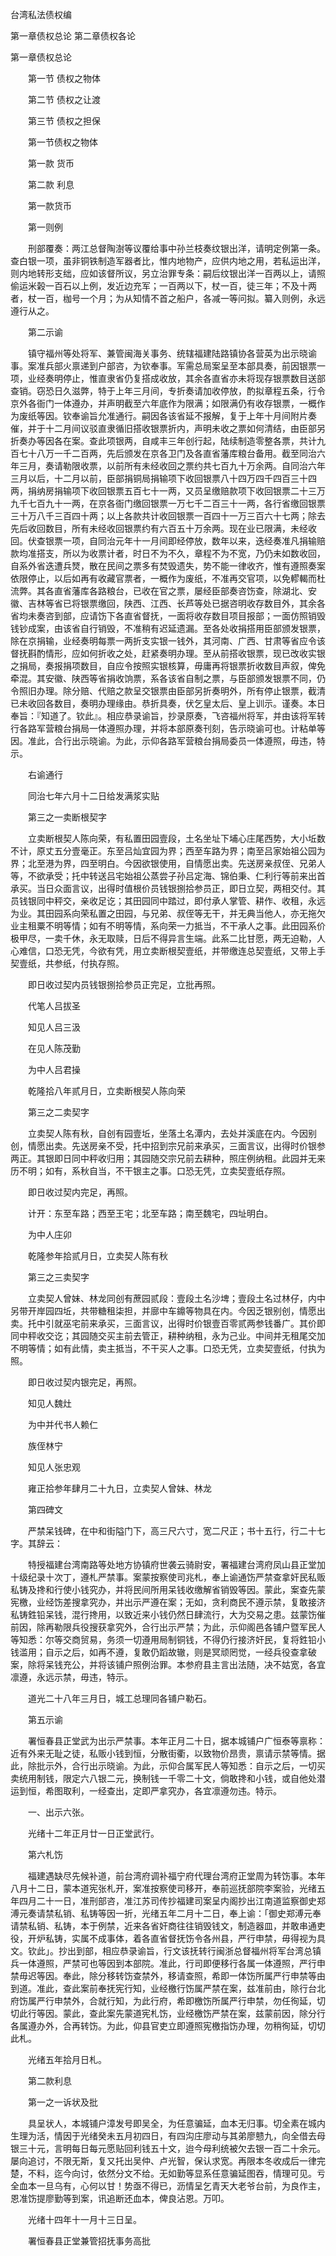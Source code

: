 <!-- { "loadSidebar": true } -->
台湾私法债权编

第一章债权总论
第二章债权各论
 　 
 

第一章债权总论

　　第一节 债权之物体

　　第二节 债权之让渡

　　第三节 债权之担保

　　第一节债权之物体

　　第一款 货币

　　第二款 利息

　　第一款货币

　　第一则例

　　刑部覆奏：两江总督陶澍等议覆给事中孙兰枝奏纹银出洋，请明定例第一条。查白银一项，虽非铜铁制造军器者比，惟内地物产，应供内地之用，若私运出洋，则内地转形支绌，应如该督所议，另立治罪专条：嗣后纹银出洋一百两以上，请照偷运米榖一百石以上例，发近边充军；一百两以下，杖一百，徒三年；不及十两者，杖一百，枷号一个月；为从知情不首之船户，各减一等问拟。纂入则例，永远遵行从之。

　　第二示谕

　　镇守福州等处将军、兼管闽海关事务、统辖福建陆路镇协各营英为出示晓谕事。案准兵部火禀递到户部咨，为钦奉事。军需总局案呈至本部具奏，前因银票一项，业经奏明停止，惟直隶省仍复搭成收放，其余各直省亦未将现存银票数目送部查销。窃恐日久滋弊，特于上年三月间，专折奏请加收停放，酌拟章程五条，行令京外各衙门一体遵办，并声明截至六年底作为限满；如限满仍有收存银票，一概作为废纸等因。钦奉谕旨允准通行。嗣因各该省延不报解，复于上年十月间附片奏催，并于十二月间议驳直隶循旧搭收银票折内，声明未收之票如何清结，由臣部另折奏办等因各在案。查此项银两，自咸丰三年创行起，陆续制造零整各票，共计九百七十八万一千二百两，先后颁发在京各卫门及各直省藩库粮台备用。截至同治六年三月，奏请勒限收票，以前所有未经收回之票约共七百九十万余两。自同治六年三月以后，十二月以前，臣部捐铜局捐输项下收回银票八十四万四千四百三十四两，捐纳房捐输项下收回银票五百七十一两，又员呈缴赔款项下收回银票二十三万九千七百九十一两，在京各衙门缴回银票一万七千二百三十一两，各行省缴回银票三十万八千三百四十两；以上各款共计收回银票一百四十一万三百六十七两；除去先后收回数目，所有未经收回银票约有六百五十万余两。现在业已限满，未经收回。伏查银票一项，自同治元年十一月间即经停放，数年以来，迭经奏准凡捐输赔款均准搭支，所以为收票计者，时日不为不久，章程不为不宽，乃仍未如数收回，自系外省迭遭兵燹，散在民间之票多有焚毁遗失，势不能一律收齐，惟有遵照奏案依限停止，以后如再有收藏官票者，一概作为废纸，不准再交官项，以免轇輵而杜流弊。其各直省藩库各路粮台，已收在官之票，屡经臣部奏咨饬查，除湖北、安徽、吉林等省已将银票缴回，陕西、江西、长芦等处已据咨明收存数目外，其余各省均未奏咨到部，应请饬下各直省督抚，一面将收存数目项目报部；一面仿照销毁钱钞成案，由该省自行销毁，不准稍有迟延遗漏。至各处收捐搭用臣部颁发银票，除在京捐输，业经奏明每票一两折支实银一钱外，其河南、广西、甘肃等省应令该督抚斟酌情形，应如何折收之处，赶紧奏明办理。至从前搭收银票，现已改收实银之捐局，奏报捐项数目，自应令按照实银核算，毋庸再将银票折收数目声叙，俾免牵混。其安徽、陕西等省捐收饷票，系各该省自制之票，与臣部颁发银票不同，仍令照旧办理。除分赔、代赔之款呈交银票由臣部另折奏明外，所有停止银票，截清已未收回各数目，奏明办理缘由。恭折具奏，伏乞皇太后、皇上训示。谨奏。本日奉旨：『知道了。钦此』。相应恭录谕旨，抄录原奏，飞咨福州将军，并由该将军转行各路军营粮台捐局一体遵照办理，并将本部原奏刊刻，告示晓谕可也。计粘单等因。准此，合行出示晓谕。为此，示仰各路军营粮台捐局委员一体遵照，毋违，特示。

　　右谕通行

　　同治七年六月十二日给发满浆实贴

　　第三之一卖断根契字

　　立卖断根契人陈向荣，有私置田园壹段，土名坐址下埔心庄尾西势，大小坵数不计，原丈五分壹毫正。东至吕灿宜园为界；西至车路为界；南至吕家始祖公园为界；北至港为界，四至明白。今因欲银使用，自情愿出卖。先送房亲叔侄、兄弟人等，不欲承受；托中转送吕宅始祖公蒸尝子孙吕定海、锦伯秉、仁利行等前来出首承买。当日众面言议，出得时值根价员钱银捌拾参员正，即日立契，两相交付。其员钱银同中秤交，亲收足讫；其田园同中踏过，即付承人掌管、耕作、收租，永远为业。其田园系向荣私置之田园，与兄弟、叔侄等无干，并无典当他人，亦无拖欠业主租粟不明等情；如有不明等情，系向荣一力抵当，不干承人之事。此田园系价极甲尽，一卖千休，永无取赎，日后不得异言生端。此系二比甘愿，两无迫勒，人心难信，口恐无凭，今欲有凭，用立卖断根契壹纸，并带缴连总契壹纸，又带上手契壹纸，共参纸，付执存照。

　　即日收过契内员钱银捌拾参员正完足，立批再照。

　　代笔人吕拔圣

　　知见人吕三汲

　　在见人陈茂勤

　　为中人吕君操

　　乾隆拾八年贰月日，立卖断根契人陈向荣

　　第三之二卖契字

　　立卖契人陈有秋，自创有园壹坵，坐落土名潭内，去处并溪底在内。今因别创，情愿出卖。先送房亲不受，托中招到宗兄前来承买，三面言议，出得时价银参两正。其银即日同中秤收归用；其园随交宗兄前去耕种，照庄例纳租。此园并无来历不明；如有，系秋自当，不干银主之事。口恐无凭，立卖契壹纸存照。

　　即日收过契内完足，再照。

　　计开：东至车路；西至王宅；北至车路；南至魏宅，四址明白。

　　为中人庄卯

　　乾隆参年拾贰月日，立卖契人陈有秋

　　第三之三卖契字

　　立卖契人曾妹、林龙同创有蔗园贰段：壹段土名沙埤；壹段土名过林仔，内中另带开岸园四坵，共带糖租柒担，并廍中车鐤等物具在内。今因乏银别创，情愿出卖。托中引就巫宅前来承买，三面言议，出得时价银壹百零贰两参钱番广。其价即同中秤收交讫；其园随交买主前去管正，耕种纳租，永为己业。中间并无租尾交加不明等情；如有此情，卖主抵当，不干买人之事。口恐无凭，立卖契壹纸，付执为照。

　　即日收过契内银完足，再照。

　　知见人魏灶

　　为中并代书人赖仁

　　族侄林宁

　　知见人张忠观

　　雍正拾参年肆月二十九日，立卖契人曾妹、林龙

　　第四碑文

　　严禁呆钱碑，在中和街隘门下，高三尺六寸，宽二尺正；书十五行，行二十七字。其辞云：

　　特授福建台湾南路等处地方协镇府世袭云骑尉安，署福建台湾府凤山县正堂加十级纪录十次丁，遵札严禁事。案蒙按察使司兆札，奉上谕通饬严禁查拿奸民私贩私铸及搀和行使小钱究办，并将民间所用呆钱收缴解省销毁等因。蒙此，案查先蒙宪檄，业经饬差搜拿究办，并出示严遵在案；无如，贪利商民不遵示禁，复敢接济私铸鉎铅呆钱，混行搀用，以致近来小钱仍然日肆流行，大为交易之患。兹蒙饬催前因，除再勒限兵役搜获拿究外，合行出示严禁；为此，示仰阁邑各铺户暨军民人等知悉：尔等交商贸易，务须一切遵用局制铜钱，不得仍行接济奸民，复将鉎铅小钱滥用；自示之后，如再不遵，复敢仍蹈故辙，则是冥顽罔觉，一经兵役查拿破案，除将呆钱充公，并将该铺户照例治罪。本参府县主言出法随，决不姑宽，各宜凛遵，永远示禁，毋违，特示。

　　道光二十八年三月日，城工总理同各铺户勒石。

　　第五示谕

　　署恒春县正堂武为出示严禁事。本年正月二十日，据本城铺户广恒泰等禀称：近有外来无耻之徒，私贩小钱到恒，分散街衢，以致物价昂贵，禀请示禁等情。据此，除批示外，合行出示晓谕。为此，示仰合属军民人等知悉：自示之后，一切买卖统用制钱，限定六八银二元，换制钱一千零二十文，倘敢搀和小钱，或自他处潜运到恒，希图取利，一经查出，定即严拿究办，各宜凛遵勿违。特示。

　　一、出示六张。

　　光绪十二年正月廿一日正堂武行。

　　第六札饬

　　福建遇缺尽先候补道，前台湾府调补福宁府代理台湾府正堂周为转饬事。本年八月十二日，蒙本道宪张札开，案准按察使司移开，奉前巡抚部院李案验，光绪五年四月二十一日，准刑部咨，准江苏司传抄福建司案呈内阁抄出江南道监察御史郑溥元奏请禁私销、私铸等因一折，光绪五年二月十二日，奉上谕：「御史郑溥元奉请禁私销、私铸，本于例禁，近来各省奸商往往销毁钱文，制造器皿，并敢串通吏役，开炉私铸，实属不成事体，着各直省督抚饬令各州县，严行申禁，毋得视为具文。钦此」。抄出到部，相应恭录谕旨，行文该抚转行闽浙总督福州将军台湾总镇兵一体遵照，严禁可也等因到本部院。准此，行司即便移行各属一体遵照，严行申禁毋迟等因。奉此，除分移转饬查禁外，移请查照，希即一体饬所属严行申禁等由到道。准此，查此案前奉抚宪行知，业经檄行饬属严禁在案，兹准前由，除行台北府饬属严行申禁外，合就行知，为此行府，希即檄饬所属严行申禁，勿任徇延，切切此行等因。蒙此，查此案先蒙道宪札饬，业经檄饬严禁在案，兹蒙前因，除分行各属遵办外，合再转饬。为此，仰县官吏立即遵照宪檄指饬办理，勿稍徇延，切切此札。

　　光绪五年拾月日札。

　　第二款利息

　　第一之一诉状及批

　　具呈状人，本城铺户漳发号即吴全，为任意骗延，血本无归事。切全素在城内生理为活，情因于光绪癸未五月初四日，有四沟庄廖动与其弟廖戆九，向全借去母银三十元，言明每日每元愿贴回利钱五十文，迨今母利统被欠去银一百二十余元。屡向追讨，不限无斯，复又托出吴仲、卢光智，保认求宽。再限本冬收成后一律完楚，不料，迄今向讨，依然分文不给。无如勤等显系任意骗延图吞，情理可见。亏全血本一旦乌有，心何以甘！势亟不得已，沥情呈乞青天大老爷台前，为良作主，恩准饬提廖勤等到案，讯追断还血本，俾良沾恩。万叩。

　　光绪十四年十一月十三日呈。

　　署恒春县正堂兼管招抚事务高批

